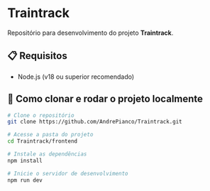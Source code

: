 # Traintrack

Repositório para desenvolvimento do projeto **Traintrack**.

## 📋 Requisitos

- Node.js (v18 ou superior recomendado)

## 🚀 Como clonar e rodar o projeto localmente

```bash
# Clone o repositório
git clone https://github.com/AndrePianco/Traintrack.git

# Acesse a pasta do projeto
cd Traintrack/frontend

# Instale as dependências
npm install

# Inicie o servidor de desenvolvimento
npm run dev
```
